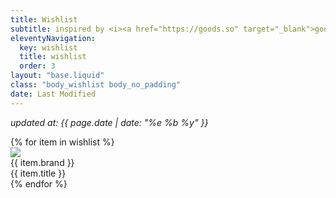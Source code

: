 ```yaml
---
title: Wishlist
subtitle: inspired by <i><a href="https://goods.so" target="_blank">goods.so</a></i>
eleventyNavigation:
  key: wishlist
  title: wishlist
  order: 3
layout: "base.liquid"
class: "body_wishlist body_no_padding"
date: Last Modified
---
```


<div class="container padding">
<p><i>updated at: {{ page.date | date: "%e %b %y" }}</i></p>

<div class="wishlist">
  {% for item in wishlist %}
  <div class="wishlist-item">
    <a href="{{ item.link }}" target="_blank">
      <div class="wishlist-image">
        <img src="/images/wishlist/{{item.image}}">
      </div>
    </a>
    <div class="wishlist-info">
      <div class="wishlist-brand">{{ item.brand }}</div>
      <div class="wishlist-title">{{ item.title }}</div>
    </div>
  </div>
  {% endfor %}
</div>
</div>
